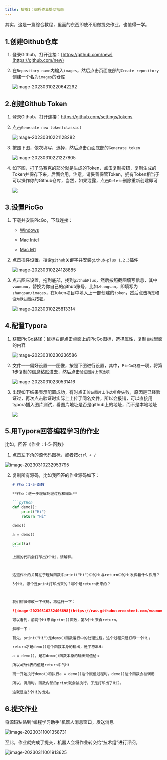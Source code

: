 ```yaml
---
title: 插播1：编程作业提交指南
---
```


其实，这是一篇综合教程，里面的东西即使不用做提交作业，也值得一学。

## 1.创建Github仓库

1. 登录Github，打开连接：[https://github.com/new](https://github.com/new)

2. 在`Repository name`内输入`images`，然后点击页面底部的`Create repository`创建一个名为`images`的仓库

     ![image-20230310220642292](https://raw.githubusercontent.com/vwumumu/pics/main/image-20230310220642292.png)

## 2.创建Github Token

1. 登录Github，打开连接：https://github.com/settings/tokens

2. 点击`Generate new token(classic)`

   ![image-20230310221128282](https://raw.githubusercontent.com/vwumumu/pics/main/image-20230310221128282.png)

3. 按照下图，依次填写，选择，然后点击页面底部的`Generate token`

   ![image-20230310221227805](https://raw.githubusercontent.com/vwumumu/pics/main/image-20230310221227805.png)

4. 如下图，打了马赛克的部分就是生成的Token，点击复制按钮，复制生成的Token并保存下来，后面会用，注意，请妥善保管Token，拥有Token相当于可以操作你的Github仓库，当然，如果泄露，点击`Delete`删除重新创建即可

   ![](https://raw.githubusercontent.com/vwumumu/images/master/20230311124540.png)
   
   

## 3.设置PicGo

1. 下载并安装PicGo，下载连接：
   * [Windows](https://github.com/Molunerfinn/PicGo/releases/download/v2.3.1/PicGo-Setup-2.3.1-ia32.exe)

   * [Mac Intel](https://github.com/Molunerfinn/PicGo/releases/download/v2.3.1/PicGo-2.3.1-x64.dmg)
   * [Mac M1](https://github.com/Molunerfinn/PicGo/releases/download/v2.3.1/PicGo-2.3.1-arm64.dmg)

2. 点击插件设置，搜索`github`关键字并安装`github-plus 1.2.3`插件

   ![image-20230310224128885](https://raw.githubusercontent.com/vwumumu/images/master/image-20230310224128885.png)

3. 点击图床设置，拖到底部，找到`githubPlus`，然后按照截图填写信息，其中`vwumumu`，替换为你自己的github账号，比如`zhangsan`，即填写为`zhangsan/images`，在token项目中填入上一部创建的`token`，然后点击`确定`和`设为默认图床`按钮。

   ![image-20230310225813314](https://raw.githubusercontent.com/vwumumu/images/master/image-20230310225813314.png)

## 4.配置Typora

1. 获取PicGo路径：鼠标右键点击桌面上的PicGo图标，选择属性，复制`目标`里面的内容

   ![image-20230310230236586](https://raw.githubusercontent.com/vwumumu/images/master/image-20230310230236586.png)

2. 文件——偏好设置——图像，按照下图进行设置，其中，`PicGo路径`一项，将第1步复制的信息粘贴进去，然后点击`验证图片上传选项`

   ![image-20230310230531416](https://raw.githubusercontent.com/vwumumu/images/master/image-20230310230531416.png)

3. 出现如下结果表示配置成功，有时点击`验证图片上传选项`会失败，原因是已经验证过，再次点击验证时实际上上传了同名文件，所以会报错，可以直接用typora插入图片测试，看图片地址是否是github上的地址，而不是本地地址

   ![](https://raw.githubusercontent.com/vwumumu/images/master/20230311125529.png)

## 5.用Typora回答编程学习的作业

比如，回答《作业：1-5-函数》

1. 点击左下角的源代码图标，或者按`ctrl + /`

![image-20230310232953795](https://raw.githubusercontent.com/vwumumu/images/master/image-20230310232953795.png)

2. 复制所有源码，比如我回答的作业源码如下：

   ~~~markdown
   # 作业：1-5-函数
   
   **作业：进一步理解处理过程和输出**
   
   ```python
   def demo():
       print("Hi")
       return "Hi"
   
   demo()
   
   a = demo()
   
   print(a)
   ```
   
   上面的代码会打印出3个Hi，请解释。
   
   
   
   这道作业的关键在于理解函数中print("Hi")中的Hi与return中的Hi发挥着什么作用？
   
   3个Hi，哪个是print打印出来的？哪个是return出来的？
   
   
   
   我们稍微修改一下代码，再运行一下：
   
   ![image-20230310232406698](https://raw.githubusercontent.com/vwumumu/images/master/image-20230310232406698.png)
   
   可以看到，前两个Hi来自print()函数，第3个Hi来自return。
   
   解释一下：
   
   首先，print("Hi")是demo()函数运行中的处理过程，这个过程只是打印一个Hi；
   
   return才是demo()这个函数本身的输出，是字符串Hi
   
   a = demo()，是将demo()函数本身的输出赋值给a
   
   所以a所代表的值是return中的Hi
   
   而一开始执行demo()和执行a = demo()这个赋值过程时，demo()这个函数会被调用
   
   所以，调用时，函数内部的print就会被执行，于是打印出了Hi2。
   
   这就是这3个Hi的出处。
   ~~~




## 6.提交作业

将源码粘贴到“编程学习助手”机器人消息窗口，发送消息

   ![image-20230311001358731](https://raw.githubusercontent.com/vwumumu/images/master/image-20230311001358731.png)



至此，作业就完成了提交，机器人会将作业转交给“技术组”进行评阅。

![image-20230311001913625](https://raw.githubusercontent.com/vwumumu/images/master/image-20230311001913625.png)
